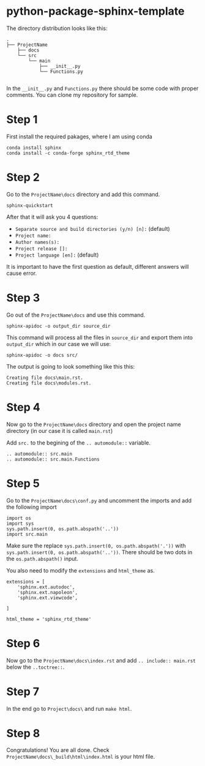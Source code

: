 # python-package-sphinx-template

<!-- For future purposes
.
├── dir1
│   ├── file11.ext
│   └── file12.ext
├── dir2
│   ├── file21.ext
│   ├── file22.ext
│   └── file23.ext
├── dir3
├── file_in_root.ext
└── README.md
-->



The directory distribution looks like this:
```
.
├── ProjectName
    ├── docs
    └── src
        └── main
            ├── __init__.py
            └── Functions.py
        
```

In the `__init__.py` and `Functions.py` there should be some code with proper comments. You can clone my repository for sample.

# Step 1
First install the required pakages, where I am using conda

```
conda install sphinx
conda install -c conda-forge sphinx_rtd_theme
```


# Step 2
Go to the `ProjectName\docs` directory and add this command.
```
sphinx-quickstart
```
After that it will ask you 4 questions:
- `Separate source and build directories (y/n) [n]:` (default)
- `Project name:`
- `Author names(s):`
- `Project release []:` 
- `Project language [en]:` (default)

It is important to have the first question as default, different answers will cause error.

# Step 3
Go out of the `ProjectName\docs` and use this command.
```
sphinx-apidoc -o output_dir source_dir
```
This command will process all the files in `source_dir` and export them into `output_dir` 
which in our case we will use:
```
sphinx-apidoc -o docs src/
```
The output is going to look something like this this:
```
Creating file docs\main.rst.
Creating file docs\modules.rst.
```

# Step 4
Now go to the `ProjectName\docs` directory and open the project name directory (in our case it is called `main.rst`)

Add `src.` to the begining of the `.. automodule::` variable.

```
.. automodule:: src.main
.. automodule:: src.main.Functions

```

# Step 5
Go to the `ProjectName\docs\conf.py` and uncomment the imports and add the following import
```
import os
import sys
sys.path.insert(0, os.path.abspath('..'))
import src.main
```
Make sure the replace `sys.path.insert(0, os.path.abspath('.'))` with `sys.path.insert(0, os.path.abspath('..'))`. There should be two dots in the `os.path.abspath()` input.

You also need to modify the `extensions` and `html_theme` as.
```
extensions = [
    'sphinx.ext.autodoc',
    'sphinx.ext.napoleon',
    'sphinx.ext.viewcode',

]
```
```
html_theme = 'sphinx_rtd_theme'
```

# Step 6

Now go to the `ProjectName\docs\index.rst` and add `.. include:: main.rst`  below the `..toctree::`.

# Step 7

In the end go to `Project\docs\` and run `make html`.

# Step 8

Congratulations! You are all done. Check `ProjectName\docs\_build\html\index.html` is your html file.


